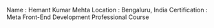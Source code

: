 Name : Hemant Kumar Mehta
Location : Bengaluru, India
Certification : Meta Front-End Development Professional Course
